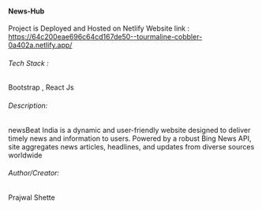 #### News-Hub

Project is Deployed and Hosted on Netlify 
Website link : https://64c200eae696c64cd167de50--tourmaline-cobbler-0a402a.netlify.app/

###### Tech Stack :
Bootstrap , React Js

###### Description:
 newsBeat India is a dynamic and user-friendly website designed to deliver timely news and information to users. Powered by a robust Bing News API, site aggregates news articles, headlines, and updates from diverse sources worldwide


###### Author/Creator:
Prajwal Shette
